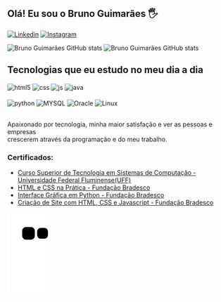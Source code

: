 ## Olá! Eu sou o Bruno Guimarães 🖐️

[![Linkedin](https://img.shields.io/badge/LinkedIn-0077B5?style=for-the-badge&logo=linkedin&logoColor=white)](https://www.linkedin.com/in/bruno-guima-desenvolvedor)
[![Instagram](https://img.shields.io/badge/Instagram-E4405F?style=for-the-badge&logo=instagram&logoColor=white)](https://instagram.com/bruno_guima42)


![Bruno Guimarães GitHub stats](https://github-readme-stats.vercel.app/api?username=Bruno-Guima&show_icon=true&theme=cobalt)
![Bruno Guimarães GitHub stats](https://github-readme-stats.vercel.app/api/top-langs/?username=Bruno-Guima&theme=blue-green)


## Tecnologias que eu estudo no meu dia a dia

<div style="display: inline_block">
  <img align="center" alt="html5" src="https://img.shields.io/badge/HTML5-E34F26?style=for-the-badge&logo=html5&logoColor=white" />
  <img align="center" alt="css" src="https://img.shields.io/badge/CSS3-1572B6?style=for-the-badge&logo=css3&logoColor=white" />
  <img align="center" alt="js" src="https://img.shields.io/badge/JavaScript-F7DF1E?style=for-the-badge&logo=javascript&logoColor=black" />
  <img align="center" alt="java" src="https://img.shields.io/badge/Java-ED8B00?style=for-the-badge&logo=openjdk&logoColor=white" /> </br> </br>
  <img align="center" alt="python" src="https://img.shields.io/badge/Python-3776AB?style=for-the-badge&logo=python&logoColor=white" /> 
  <img align="center" alt="MYSQL" src="https://img.shields.io/badge/MySQL-005C84?style=for-the-badge&logo=mysql&logoColor=white" />
  <img align="center" alt="Oracle" src="https://img.shields.io/badge/Oracle-F80000?style=for-the-badge&logo=oracle&logoColor=black" />
  <img align="center" alt="Linux" src="https://img.shields.io/badge/Linux-FCC624?style=for-the-badge&logo=linux&logoColor=black" />
  </div> <br/>

Apaixonado por tecnologia, minha maior satisfação e ver as pessoas e empresas </br> crescerem  através da programação e do meu trabalho.

### Certificados:
- [Curso Superior de Tecnologia em Sistemas de Computação - Universidade Federal Fluminense(UFF)]()<br/>
- [HTML e CSS na Prática - Fundação Bradesco]()<br/>
- [Interface Gráfica em Python - Fundação Bradesco]()<br/>
- [Criação de Site com HTML, CSS e Javascript - Fundação Bradesco]()<br/>

![snake gif](https://github.com/Bruno-Guima/Bruno-Guima/blob/output/github-contribution-grid-snake.svg)
